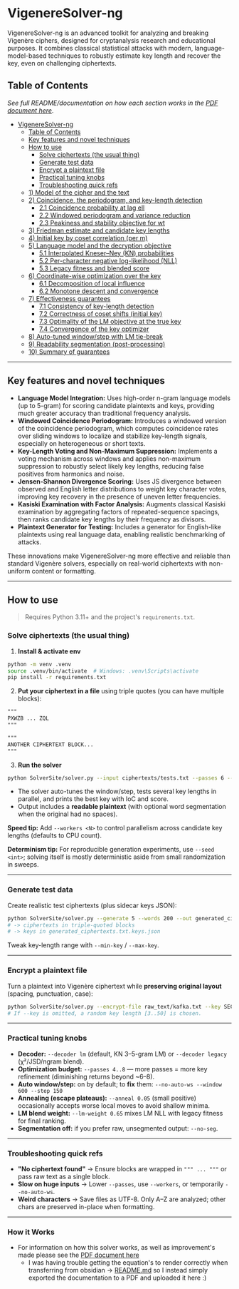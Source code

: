 # VigenereSolver-ng

VigenereSolver-ng is an advanced toolkit for analyzing and breaking Vigenère ciphers, designed for cryptanalysis research and educational purposes. It combines classical statistical attacks with modern, language-model-based techniques to robustly estimate key length and recover the key, even on challenging ciphertexts.

## Table of Contents
*See full README/documentation on how each section works in the [PDF document here](https://github.com/supasuge/VigenereSolver-ng/blob/main/VigenereSolver-ng~%20How%20it%20works.pdf)*.
- [VigenereSolver-ng](#vigeneresolver-ng)
  - [Table of Contents](#table-of-contents)
  - [Key features and novel techniques](#key-features-and-novel-techniques)
  - [How to use](#how-to-use)
    - [Solve ciphertexts (the usual thing)](#solve-ciphertexts-the-usual-thing)
    - [Generate test data](#generate-test-data)
    - [Encrypt a plaintext file](#encrypt-a-plaintext-file)
    - [Practical tuning knobs](#practical-tuning-knobs)
    - [Troubleshooting quick refs](#troubleshooting-quick-refs)
  - [1) Model of the cipher and the text](#1-model-of-the-cipher-and-the-text)
  - [2) Coincidence, the periodogram, and key-length detection](#2-coincidence-the-periodogram-and-key-length-detection)
    - [2.1 Coincidence probability at lag ell](#21-coincidence-probability-at-lag-ell)
    - [2.2 Windowed periodogram and variance reduction](#22-windowed-periodogram-and-variance-reduction)
    - [2.3 Peakiness and stability objective for wt](#23-peakiness-and-stability-objective-for-wt)
  - [3) Friedman estimate and candidate key lengths](#3-friedman-estimate-and-candidate-key-lengths)
  - [4) Initial key by coset correlation (per m)](#4-initial-key-by-coset-correlation-per-m)
  - [5) Language model and the decryption objective](#5-language-model-and-the-decryption-objective)
    - [5.1 Interpolated Kneser–Ney (KN) probabilities](#51-interpolated-kneserney-kn-probabilities)
    - [5.2 Per-character negative log-likelihood (NLL)](#52-per-character-negative-log-likelihood-nll)
    - [5.3 Legacy fitness and blended score](#53-legacy-fitness-and-blended-score)
  - [6) Coordinate-wise optimization over the key](#6-coordinate-wise-optimization-over-the-key)
    - [6.1 Decomposition of local influence](#61-decomposition-of-local-influence)
    - [6.2 Monotone descent and convergence](#62-monotone-descent-and-convergence)
  - [7) Effectiveness guarantees](#7-effectiveness-guarantees)
    - [7.1 Consistency of key-length detection](#71-consistency-of-key-length-detection)
    - [7.2 Correctness of coset shifts (initial key)](#72-correctness-of-coset-shifts-initial-key)
    - [7.3 Optimality of the LM objective at the true key](#73-optimality-of-the-lm-objective-at-the-true-key)
    - [7.4 Convergence of the key optimizer](#74-convergence-of-the-key-optimizer)
  - [8) Auto-tuned window/step with LM tie-break](#8-auto-tuned-windowstep-with-lm-tie-break)
  - [9) Readability segmentation (post-processing)](#9-readability-segmentation-post-processing)
  - [10) Summary of guarantees](#10-summary-of-guarantees)

---

## Key features and novel techniques

* **Language Model Integration:** Uses high-order n-gram language models (up to 5-gram) for scoring candidate plaintexts and keys, providing much greater accuracy than traditional frequency analysis.
* **Windowed Coincidence Periodogram:** Introduces a windowed version of the coincidence periodogram, which computes coincidence rates over sliding windows to localize and stabilize key-length signals, especially on heterogeneous or short texts.
* **Key-Length Voting and Non-Maximum Suppression:** Implements a voting mechanism across windows and applies non-maximum suppression to robustly select likely key lengths, reducing false positives from harmonics and noise.
* **Jensen-Shannon Divergence Scoring:** Uses JS divergence between observed and English letter distributions to weight key character votes, improving key recovery in the presence of uneven letter frequencies.
* **Kasiski Examination with Factor Analysis:** Augments classical Kasiski examination by aggregating factors of repeated-sequence spacings, then ranks candidate key lengths by their frequency as divisors.
* **Plaintext Generator for Testing:** Includes a generator for English-like plaintexts using real language data, enabling realistic benchmarking of attacks.

These innovations make VigenereSolver-ng more effective and reliable than standard Vigenère solvers, especially on real-world ciphertexts with non-uniform content or formatting.

---

## How to use

> Requires Python 3.11+ and the project's `requirements.txt`.

### Solve ciphertexts (the usual thing)

1. **Install & activate env**

```bash
python -m venv .venv
source .venv/bin/activate  # Windows: .venv\Scripts\activate
pip install -r requirements.txt
```

2. **Put your ciphertext in a file** using triple quotes (you can have multiple blocks):

```txt
"""
PXWZB ... ZQL
"""

"""
ANOTHER CIPHERTEXT BLOCK...
"""
```

3. **Run the solver**

```bash
python SolverSite/solver.py --input ciphertexts/tests.txt --passes 6 --decoder lm
```

* The solver auto-tunes the window/step, tests several key lengths in parallel, and prints the best key with IoC and score.
* Output includes a **readable plaintext** (with optional word segmentation when the original had no spaces).

**Speed tip:** Add `--workers <N>` to control parallelism across candidate key lengths (defaults to CPU count).

**Determinism tip:** For reproducible generation experiments, use `--seed <int>`; solving itself is mostly deterministic aside from small randomization in sweeps.

---

### Generate test data

Create realistic test ciphertexts (plus sidecar keys JSON):

```bash
python SolverSite/solver.py --generate 5 --words 200 --out generated_ciphertexts.txt
# -> ciphertexts in triple-quoted blocks
# -> keys in generated_ciphertexts.txt.keys.json
```

Tweak key-length range with `--min-key` / `--max-key`.

---

### Encrypt a plaintext file

Turn a plaintext into Vigenère ciphertext while **preserving original layout** (spacing, punctuation, case):

```bash
python SolverSite/solver.py --encrypt-file raw_text/kafka.txt --key SECRET --out ciphertexts/kafka_ct.txt
# If --key is omitted, a random key length [3..50] is chosen.
```

---

### Practical tuning knobs

* **Decoder:** `--decoder lm` (default, KN 3–5-gram LM) or `--decoder legacy` (χ²/JSD/ngram blend).
* **Optimization budget:** `--passes 4..8` — more passes = more key refinement (diminishing returns beyond ~6–8).
* **Auto window/step:** on by default; to **fix** them:
  `--no-auto-ws --window 600 --step 150`
* **Annealing (escape plateaus):** `--anneal 0.05` (small positive) occasionally accepts worse local moves to avoid shallow minima.
* **LM blend weight:** `--lm-weight 0.65` mixes LM NLL with legacy fitness for final ranking.
* **Segmentation off:** if you prefer raw, unsegmented output: `--no-seg`.

---

### Troubleshooting quick refs

* **"No ciphertext found"** → Ensure blocks are wrapped in `""" ... """` or pass raw text as a single block.
* **Slow on huge inputs** → Lower `--passes`, use `--workers`, or temporarily `--no-auto-ws`.
* **Weird characters** → Save files as UTF-8. Only A–Z are analyzed; other chars are preserved in-place when formatting.

---

### How it Works

* For information on how this solver works, as well as improvement's made please see the [PDF document here](https://github.com/supasuge/VigenereSolver-ng/blob/main/VigenereSolver-ng~%20How%20it%20works.pdf)
  * I was having trouble getting the equation's to render correctly when transferring from obsidian $\to$ [README.md](https://github.com/supasuge/VigenereSolver-ng/tree/main) so I instead simply exported the documentation to a PDF and uploaded it here :)
 
